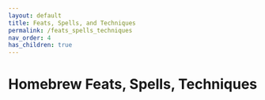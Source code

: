 ```yaml
---
layout: default
title: Feats, Spells, and Techniques
permalink: /feats_spells_techniques
nav_order: 4
has_children: true
---
```


# Homebrew Feats, Spells, Techniques
